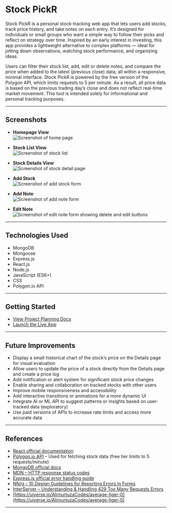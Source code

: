 # Stock PickR

Stock PickR is a personal stock-tracking web app that lets users add stocks, track price history, and take notes on each entry. It’s designed for individuals or small groups who want a simple way to follow their picks and reflect on strategy over time. Inspired by an early interest in investing, this app provides a lightweight alternative to complex platforms — ideal for jotting down observations, watching stock performance, and organizing ideas.

Users can filter their stock list, add, edit or delete notes, and compare the price when added to the latest (previous close) data, all within a responsive, minimal interface. Stock PickR is powered by the free version of the Polygon API, which limits requests to 5 per minute. As a result, all price data is based on the previous trading day’s close and does not reflect real-time market movement. This tool is intended solely for informational and personal tracking purposes.

---

## Screenshots

- **Homepage View**  
  ![Screenshot of home page](https://i.imgur.com/GONRVGl.png)

- **Stock List View**  
  ![Screenshot of stock list ](https://i.imgur.com/dOQqBEY.png)

- **Stock Details View**  
  ![Screenshot of stock detail page](https://i.imgur.com/2f0sFxj.png)

- **Add Stock**  
  ![Screenshot of add stock form](https://i.imgur.com/DbkmQsq.png)

- **Add Note**  
  ![Screenshot of add note form](https://i.imgur.com/kw3eEOo.png)

- **Edit Note**  
  ![Screenshot of edit note form showing delete and edit buttons](https://i.imgur.com/mRGACiY.png)

---

## Technologies Used

- MongoDB
- Mongoose
- Express.js
- React.js
- Node.js
- JavaScript (ES6+)
- CSS
- Polygon.io API

---

## Getting Started

- [View Project Planning Docs](https://trello.com/b/EeIciRkB)
- [Launch the Live App](https://stock-pickr-231b4dae260d.herokuapp.com/)

---

## Future Improvements

- Display a small historical chart of the stock’s price on the Details page for visual evaluation
- Allow users to update the price of a stock directly from the Details page and create a price log
- Add notification or alert system for significant stock price changes
- Enable sharing and collaboration on tracked stocks with other users
- Improve mobile responsiveness and accessibility
- Add interactive transitions or animations for a more dynamic UI
- Integrate AI or ML API to suggest patterns or insights based on user-tracked data (exploratory)
- Use paid versions of APIs to increase rate limits and access more accurate data

---

## References

- [React official documentation](https://react.dev/)
- [Polygon.io API](https://polygon.io/docs) – Used for fetching stock data (free tier limits to 5 requests/minute)
- [MongoDB official docs](https://www.mongodb.com/docs/manual/)
- [MDN – HTTP response status codes](https://developer.mozilla.org/en-US/docs/Web/HTTP/Status)
- [Express.js official error handling guide](https://expressjs.com/en/guide/error-handling.html)
- [NN/g – 10 Design Guidelines for Reporting Errors in Forms](https://www.nngroup.com/articles/errors-forms-design-guidelines/)
- [InterServer – Understanding & Handling 429 Too Many Requests Errors](https://www.interserver.net/tips/kb/understanding-and-handling-429-too-many-requests-errors/)
- [https://uiverse.io/AlimurtuzaCodes/average-liger-0](https://uiverse.io/AlimurtuzaCodes/average-liger-0)

---
